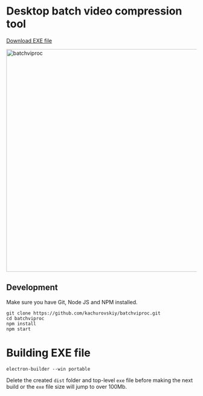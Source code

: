 # Desktop batch video compression tool

[Download EXE file](https://github.com/kachurovskiy/batchviproc/raw/main/batchviproc%201.0.3.exe)

<img width="590" alt="batchviproc" src="https://user-images.githubusercontent.com/517919/148660250-5d73c5e8-d1ac-4918-a52e-e26d53000733.png">

## Development

Make sure you have Git, Node JS and NPM installed.

```
git clone https://github.com/kachurovskiy/batchviproc.git
cd batchviproc
npm install
npm start
```

# Building EXE file

```
electron-builder --win portable
```

Delete the created `dist` folder and top-level `exe` file before making the next build or the `exe` file size will jump to over 100Mb.
